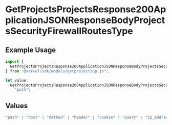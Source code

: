# GetProjectsProjectsResponse200ApplicationJSONResponseBodyProjectsSecurityFirewallRoutesType

## Example Usage

```typescript
import {
  GetProjectsProjectsResponse200ApplicationJSONResponseBodyProjectsSecurityFirewallRoutesType,
} from "@vercel/sdk/models/getprojectsop.js";

let value:
  GetProjectsProjectsResponse200ApplicationJSONResponseBodyProjectsSecurityFirewallRoutesType =
    "path";
```

## Values

```typescript
"path" | "host" | "method" | "header" | "cookie" | "query" | "ip_address" | "protocol" | "scheme" | "environment" | "region" | "initial_request_path"
```